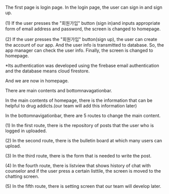 The first page is login page.
In the login page, the user can sign in and sign up.

(1) If the user presses the "회원가입" button (sign in)and inputs appropriate form of email address and password, the screen is changed to homepage.

(2) If the user presses the "회원가입" button(sign up), the user can create the account of our app.
And the user info is transmitted to database.
So, the app manager can check the user info.
Finally, the screen is changed to homepage.

*Its authentication was developed using the firebase email authentication and the database means cloud firestore.

And we are now in homepage.

There are main contents and bottomnavagationbar.

In the main contents of homepage, there is the information that can be helpful to drug addicts.(our team will add this information later)

In the bottomnavigationbar, there are 5 routes to change the main content.

(1) In the first route, there is the repository of posts that the user who is logged in uploaded.

(2) In the second route, there is the bulletin board at which many users can upload.

(3) In the third route, there is the form that is needed to write the post.

(4) In the fourth route, there is listview that shows history of chat with counselor and if the user press a certain listtile, the screen is moved to the chatting screen.

(5) In the fifth route, there is setting screen that our team will develop later.

